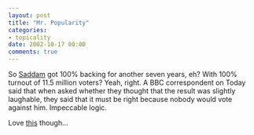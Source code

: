 ```yaml
---
layout: post
title: "Mr. Popularity"
categories:
- topicality
date: 2002-10-17 00:00
comments: true
---
```


<p>So <a href="http://news.bbc.co.uk/1/hi/world/middle_east/2336091.stm">Saddam</a> got 100% backing for another seven years, eh? With 100% turnout  of 11.5  million voters? Yeah, right. A BBC correspondent on Today said that when asked whether they thought that the result was slightly laughable, they said that it must be right because nobody would vote against him. Impeccable logic.</p>

<p>Love <a href="http://www.fishrush.com/blog/archives/additional_legislation.htm">this</a> though...</p>

